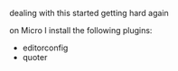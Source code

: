 dealing with this started getting hard again

on Micro I install the following plugins:
- editorconfig  
- quoter  
